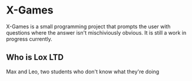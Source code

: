 # X-Games
X-Games is a small programming project that prompts the user with questions where the answer isn't mischiviously obvious. It is still a work in progress currently.

## Who is Lox LTD
Max and Leo, two students who don't know what they're doing


